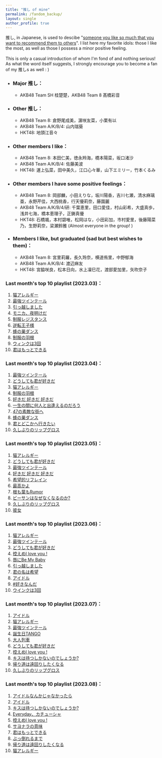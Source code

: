 ```yaml
---
title: "推し of mine"
permalink: /fandom_backup/
layout: single
author_profile: true
---
```


推し, in Japanese, is used to descibe "[someone you like so much that you want to recommend them to others](https://ja.wikipedia.org/wiki/%E6%8E%A8%E3%81%97)". I list here my favorite idols: those I like the most, as well as those I possess a minor positive feeling.  
\
This is only a casual introduction of whom I'm fond of and nothing serious! As what the word itself suggests, I strongly encourage you to become a fan of my 推しs as well : \)  

* ### Major 推し：  
    * AKB48 Team SH 桂楚楚，AKB48 Team 8 髙橋彩音

* ### Other 推し：  
    * AKB48 Team 8: 倉野尾成美，濵咲友菜，小栗有以
    * AKB48 Team A/K/B/4: 山内瑞葵  
    * HKT48: 地頭江音々  

* ### Other members I like：  
    * AKB48 Team 8: 本田仁美，徳永羚海，橋本陽菜，坂口渚沙	
    * AKB48 Team A/K/B/4: 佐藤美波
    * HKT48: 運上弘菜，田中美久，江口心々華，山下エミリー，竹本くるみ

* ### Other members I have some positive feelings：  
    *  AKB48 Team 8: 岡部麟，小田えりな，坂川陽香，吉川七瀬，清水麻璃亜，永野芹佳，大西桃香，行天優莉奈，藤園麗
    * AKB48 Team A/K/B/4/研: 千葉恵里，田口愛佳，村山彩希，大盛真歩，浅井七海，橋本恵理子，正鋳真優
    * HKT48: 石橋颯，本村碧唯，松岡はな，小田彩加，市村愛里，後藤陽菜乃，生野莉奈，梁瀬鈴雅 (Almost everyone in the group! )
    
* ### Members I like, but graduated (sad but best wishes to them)：  
    * AKB48 Team 8: 宮里莉羅，長久玲奈，横道侑里，中野郁海
    * AKB48 Team A/K/B/4: 渡辺麻友
    * HKT48: 宮脇咲良，松本日向，水上凜巳花，渡部愛加里，矢吹奈子




### Last month's top 10 playlist (2023.03)：
1. [猫アレルギー](https://open.spotify.com/track/6MCAUevCAr5U5aQaJK0FOm?si=73bc29b7853a412a)  
2. [最強ツインテール](https://open.spotify.com/track/340UFWReVkIEJRr0nfnl1Y?si=10bf958e12e74551)  
3. [引っ越しました](https://open.spotify.com/track/4waGFpTJwxR3vtyzPDy5an?si=993349ab17764549)  
4. [モニカ、夜明けだ](https://open.spotify.com/track/6v6cdCwyq6EyGsRsqzXWmY?si=bf6d5b5a631141f6)  
5. [制服レジスタンス](https://open.spotify.com/track/1u3pKMPaMnJH4lgl4tSGk3?si=5333d86df3c7413f)  
6. [逆転王子様](https://open.spotify.com/track/2bi2hWZODKa6xq7haBCcrE?si=7537fd3162494a9e)  
7. [蜂の巣ダンス](https://open.spotify.com/track/7cLBuTgnDqzcxUZ3ZUn5lw?si=818e12bd42c9424c)  
8. [制服の羽根](https://open.spotify.com/track/4ALwDLoqKzR6apX7NHG7q4?si=80b6c4ceda21453d)  
9. [ウィンクは3回](https://open.spotify.com/track/2IZOrNDFkxomZqyPlxNPQG?si=b7ed6486133b40b1)  
10. [君はもっとできる](https://open.spotify.com/track/2dgP7Se9sBdETi1eGTrjah?si=0111f45e5fe84d95)  

### Last month's top 10 playlist (2023.04)：
1. [最強ツインテール](https://open.spotify.com/track/340UFWReVkIEJRr0nfnl1Y?si=10bf958e12e74551)  
2. [どうしても君が好きだ](https://open.spotify.com/track/42UvuSbUFiEM7kW2CEkQEN?si=67fb9b4539a443c5)  
3. [猫アレルギー](https://open.spotify.com/track/6MCAUevCAr5U5aQaJK0FOm?si=73bc29b7853a412a)  
4. [制服の羽根](https://open.spotify.com/track/4ALwDLoqKzR6apX7NHG7q4?si=80b6c4ceda21453d)  
5. [好きだ 好きだ 好きだ](https://open.spotify.com/track/4oOFX9plRJ9I0XjXtLsQOb?si=22cb9510fe654623)  
6. [一生の間に何人と出逢えるのだろう](https://open.spotify.com/track/7rmmVnvC8R1br9wDU3A2T8?si=e6d2ff46a0a44d1a)  
7. [47の素敵な街へ](https://open.spotify.com/track/3O61qeWevqN5IJi1GBFOJy?si=1c08f6a33ef24dc3)  
8. [蜂の巣ダンス](https://open.spotify.com/track/7cLBuTgnDqzcxUZ3ZUn5lw?si=818e12bd42c9424c)  
9. [君とどこかへ行きたい](https://open.spotify.com/track/1D3S0QBoxzgXN7NHiz7KC3?si=b14be1dee40746e8)  
10. [久しぶりのリップグロス](https://open.spotify.com/track/6aUuSvVGMMHL15v4d2qWie?si=8231414cc4ed4f4e)  

### Last month's top 10 playlist (2023.05)：
1. [猫アレルギー](https://open.spotify.com/track/6MCAUevCAr5U5aQaJK0FOm)  
2. [どうしても君が好きだ](https://open.spotify.com/track/42UvuSbUFiEM7kW2CEkQEN)  
3. [最強ツインテール](https://open.spotify.com/track/340UFWReVkIEJRr0nfnl1Y)  
4. [好きだ 好きだ 好きだ](https://open.spotify.com/track/4oOFX9plRJ9I0XjXtLsQOb)  
5. [希望的リフレイン](https://open.spotify.com/track/635CphQ5L3dZGLPVZXTT62)  
6. [最高かよ](https://open.spotify.com/track/6wgJfy5bVOhEiKz08YaV64)  
7. [根も葉もRumor](https://open.spotify.com/track/2l0gIK1rMEDPuQUCCZ32yk)  
8. [ビーサンはなぜなくなるのか?](https://open.spotify.com/track/2ojcS6okURPeumd5OZ1bb9)  
9. [久しぶりのリップグロス](https://open.spotify.com/track/6aUuSvVGMMHL15v4d2qWie)  
10. [彼女](https://open.spotify.com/track/756IqF25nTtb4ycuqnEXB1)  

### Last month's top 10 playlist (2023.06)：
1. [猫アレルギー](https://open.spotify.com/track/6MCAUevCAr5U5aQaJK0FOm)  
2. [最強ツインテール](https://open.spotify.com/track/340UFWReVkIEJRr0nfnl1Y)  
3. [どうしても君が好きだ](https://open.spotify.com/track/42UvuSbUFiEM7kW2CEkQEN)  
4. [控えめI love you !](https://open.spotify.com/track/0Zu1VrL45ZEvYYnpOCiPGB)  
5. [唇にBe My Baby](https://open.spotify.com/track/1KdAnonsgEJOzOM6lLWcbf)  
6. [引っ越しました](https://open.spotify.com/track/4waGFpTJwxR3vtyzPDy5an)  
7. [君の名は希望](https://open.spotify.com/track/6v3finV0liJQHlG3op1oy0)  
8. [アイドル](https://open.spotify.com/track/7ovUcF5uHTBRzUpB6ZOmvt)  
9. [#好きなんだ](https://open.spotify.com/track/00hKXSYPI5E92fnC6uRidD)  
10. [ウインクは3回](https://open.spotify.com/track/2IZOrNDFkxomZqyPlxNPQG)  

### Last month's top 10 playlist (2023.07)：
1. [アイドル](https://open.spotify.com/track/7ovUcF5uHTBRzUpB6ZOmvt) 
2. [猫アレルギー](https://open.spotify.com/track/6MCAUevCAr5U5aQaJK0FOm)  
3. [最強ツインテール](https://open.spotify.com/track/340UFWReVkIEJRr0nfnl1Y) 
4. [誕生日TANGO](https://open.spotify.com/track/4nkzmZo6syOK4qOwu1KQsV) 
5. [大人列車](https://open.spotify.com/track/0cgm9YBoylZqjmdhqgjEQh)  
6. [どうしても君が好きだ](https://open.spotify.com/track/42UvuSbUFiEM7kW2CEkQEN)  
7. [控えめI love you !](https://open.spotify.com/track/0Zu1VrL45ZEvYYnpOCiPGB)  
8. [キスは待つしかないのでしょうか?](https://open.spotify.com/track/79WstEMUylIx1atjIXOtRF)  
9. [帰り道は遠回りしたくなる](https://open.spotify.com/track/4RWJxm0Vn83uE0TIhwnABv)  
10. [久しぶりのリップグロス](https://open.spotify.com/track/6aUuSvVGMMHL15v4d2qWie)  

### Last month's top 10 playlist (2023.08)：
1. [アイドルなんかじゃなかったら](https://open.spotify.com/track/0svM1S2Msb3aIfpf2Cf0YT)  
2. [アイドル](https://open.spotify.com/track/7ovUcF5uHTBRzUpB6ZOmvt)  
3. [キスは待つしかないのでしょうか?](https://open.spotify.com/track/79WstEMUylIx1atjIXOtRF)  
4. [Everyday、カチューシャ](https://open.spotify.com/track/6CJ3V6MRmcsjlJHZ48J5Ud)  
5. [控えめI love you !](https://open.spotify.com/track/0Zu1VrL45ZEvYYnpOCiPGB)  
6. [サヨナラの意味](https://open.spotify.com/track/0lU7b9JpuI9RMVqqcJc5kd)  
7. [君はもっとできる](https://open.spotify.com/track/2dgP7Se9sBdETi1eGTrjah)  
8. [ぶっ倒れるまで](https://open.spotify.com/track/2VA1ZF4gg7AZvwnM89d9wi)  
9. [帰り道は遠回りしたくなる](https://open.spotify.com/track/4RWJxm0Vn83uE0TIhwnABv)  
10. [猫アレルギー](https://open.spotify.com/track/6MCAUevCAr5U5aQaJK0FOm)  